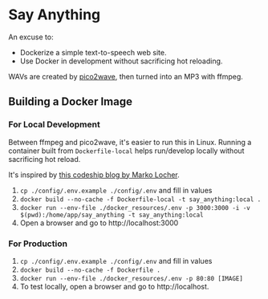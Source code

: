 # Say Anything

An excuse to:

* Dockerize a simple text-to-speech web site.
* Use Docker in development without sacrificing hot reloading.

WAVs are created by [pico2wave](http://manpages.ubuntu.com/manpages/trusty/man1/pico2wave.1.html), then turned into an MP3 with ffmpeg.

## Building a Docker Image

### For Local Development

Between ffmpeg and pico2wave, it's easier to run this in Linux.
Running a container built from `Dockerfile-local` helps run/develop locally
without sacrificing hot reload.

It's inspired by [this codeship blog by Marko Locher](https://blog.codeship.com/running-rails-development-environment-docker/).

1.  `cp ./config/.env.example ./config/.env` and fill in values
1.  `docker build --no-cache -f Dockerfile-local -t say_anything:local .`
1.  `docker run --env-file ./docker_resources/.env -p 3000:3000 -i -v $(pwd):/home/app/say_anything -t say_anything:local`
1.  Open a browser and go to http://localhost:3000

### For Production

1.  `cp ./config/.env.example ./config/.env` and fill in values
1.  `docker build --no-cache -f Dockerfile .`
1.  `docker run --env-file ./docker_resources/.env -p 80:80 [IMAGE]`
1.  To test locally, open a browser and go to http://localhost.
